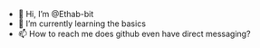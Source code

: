 - 👋 Hi, I’m @Ethab-bit
- 🌱 I’m currently learning the basics
- 📫 How to reach me does github even have direct messaging?

<!---
Ethab-bit/Ethab-bit is a ✨ special ✨ repository because its `README.md` (this file) appears on your GitHub profile.
You can click the Preview link to take a look at your changes.
--->
